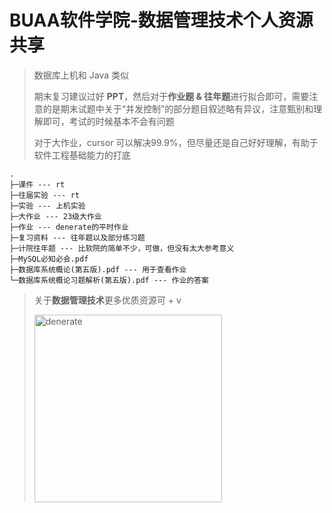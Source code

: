 # BUAA软件学院-数据管理技术个人资源共享

> 数据库上机和 Java 类似
>
> 期末复习建议过好 **PPT**，然后对于**作业题 & 往年题**进行拟合即可，需要注意的是期末试题中关于“并发控制”的部分题目叙述略有异议，注意甄别和理解即可，考试的时候基本不会有问题
>
> 对于大作业，cursor 可以解决99.9%，但尽量还是自己好好理解，有助于软件工程基础能力的打底

```
.
├─课件 --- rt
├─往届实验 --- rt
├─实验 --- 上机实验
├─大作业 --- 23级大作业
├─作业 --- denerate的平时作业
├─复习资料 --- 往年题以及部分练习题
├─计院往年题 --- 比软院的简单不少，可做，但没有太大参考意义
├─MySQL必知必会.pdf
├─数据库系统概论(第五版).pdf --- 用于查看作业
└─数据库系统概论习题解析(第五版).pdf --- 作业的答案
```

> 关于**数据管理技术**更多优质资源可 + v
> 
> <img src="https://s2.loli.net/2025/01/08/XtGqHAxlpKQhrEY.jpg" alt="denerate" style="width: 300px; height: auto;">